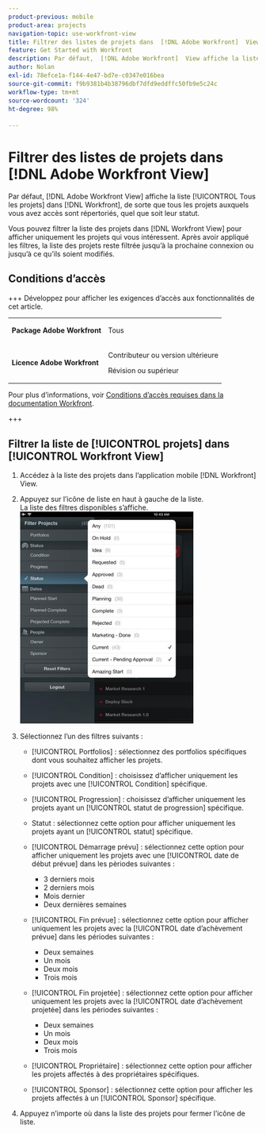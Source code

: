 ```yaml
---
product-previous: mobile
product-area: projects
navigation-topic: use-workfront-view
title: Filtrer des listes de projets dans  [!DNL Adobe Workfront]  View
feature: Get Started with Workfront
description: Par défaut,  [!DNL Adobe Workfront]  View affiche la liste [!UICONTROL Tous les projets] dans  [!DNL Workfront], de sorte que tous les projets auxquels vous avez accès sont répertoriés, quel que soit leur statut.
author: Nolan
exl-id: 78efce1a-f144-4e47-bd7e-c0347e016bea
source-git-commit: f9b9381b4b38796dbf7dfd9eddffc50fb9e5c24c
workflow-type: tm+mt
source-wordcount: '324'
ht-degree: 98%

---
```


# Filtrer des listes de projets dans [!DNL Adobe Workfront View]

Par défaut, [!DNL Adobe Workfront View] affiche la liste [!UICONTROL Tous les projets] dans [!DNL Workfront], de sorte que tous les projets auxquels vous avez accès sont répertoriés, quel que soit leur statut.

Vous pouvez filtrer la liste des projets dans [!DNL Workfront View] pour afficher uniquement les projets qui vous intéressent. Après avoir appliqué les filtres, la liste des projets reste filtrée jusqu’à la prochaine connexion ou jusqu’à ce qu’ils soient modifiés.

## Conditions d’accès

+++ Développez pour afficher les exigences d’accès aux fonctionnalités de cet article.

<table style="table-layout:auto"> 
 <col> 
 </col> 
 <col> 
 </col> 
 <tbody> 
  <tr> 
   <td role="rowheader"><strong>Package Adobe Workfront</strong></td> 
   <td> <p>Tous</p> </td> 
  </tr> 
  <tr> 
   <td role="rowheader"><strong>Licence Adobe Workfront</strong></td> 
   <td> 
   <p>Contributeur ou version ultérieure</p>
   <p>Révision ou supérieur</p> </td> 
  </tr> 
 </tbody> 
</table>

Pour plus d’informations, voir [Conditions d’accès requises dans la documentation Workfront](/help/quicksilver/administration-and-setup/add-users/access-levels-and-object-permissions/access-level-requirements-in-documentation.md).

+++

## Filtrer la liste de [!UICONTROL projets] dans [!UICONTROL Workfront View]

1. Accédez à la liste des projets dans l’application mobile [!DNL Workfront] View.
1. Appuyez sur l’icône de liste en haut à gauche de la liste.\
   La liste des filtres disponibles s’affiche.\
   ![WF_View_filters_050621.jpg](assets/wf-view-filters-050621-350x427.jpg)

1. Sélectionnez l’un des filtres suivants :

   * [!UICONTROL Portfolios] : sélectionnez des portfolios spécifiques dont vous souhaitez afficher les projets.
   * [!UICONTROL Condition] : choisissez d’afficher uniquement les projets avec une [!UICONTROL Condition] spécifique.
   * [!UICONTROL Progression] : choisissez d’afficher uniquement les projets ayant un [!UICONTROL statut de progression] spécifique.
   * Statut : sélectionnez cette option pour afficher uniquement les projets ayant un [!UICONTROL statut] spécifique.
   * [!UICONTROL Démarrage prévu] : sélectionnez cette option pour afficher uniquement les projets avec une [!UICONTROL date de début prévue] dans les pèriodes suivantes :

      * 3 derniers mois
      * 2 derniers mois
      * Mois dernier
      * Deux dernières semaines
   * [!UICONTROL Fin prévue] : sélectionnez cette option pour afficher uniquement les projets avec la [!UICONTROL date d’achèvement prévue] dans les périodes suivantes :

      * Deux semaines
      * Un mois
      * Deux mois
      * Trois mois
   * [!UICONTROL Fin projetée] : sélectionnez cette option pour afficher uniquement les projets avec la [!UICONTROL date d’achèvement projetée] dans les périodes suivantes :

      * Deux semaines
      * Un mois
      * Deux mois
      * Trois mois
   * [!UICONTROL Propriétaire] : sélectionnez cette option pour afficher les projets affectés à des propriétaires spécifiques.
   * [!UICONTROL Sponsor] : sélectionnez cette option pour afficher les projets affectés à un [!UICONTROL Sponsor] spécifique.




1. Appuyez n’importe où dans la liste des projets pour fermer l’icône de liste.
